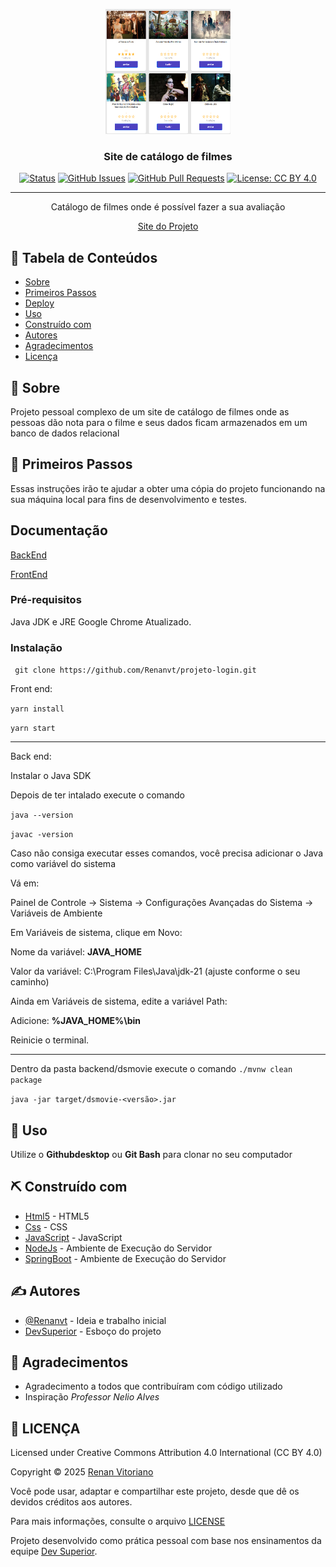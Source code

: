 <p align="center">
  <a href="" rel="noopener">
 <img width=200px height=200px src="./img/capa-projeto.PNG" alt="Project logo"></a>
</p>

<h3 align="center">Site de catálogo de filmes </h3>

<div align="center">

[![Status](https://img.shields.io/badge/status-active-success.svg)]()
[![GitHub Issues](https://img.shields.io/github/issues/kylelobo/The-Documentation-Compendium.svg)](https://github.com/kylelobo/The-Documentation-Compendium/issues)
[![GitHub Pull Requests](https://img.shields.io/github/issues-pr/kylelobo/The-Documentation-Compendium.svg)](https://github.com/Renanvt/dsmovie/pulls)
[![License: CC BY 4.0](https://img.shields.io/badge/License-CC%20BY%204.0-lightgrey.svg)](/LICENSE)

</div>

---

<p align="center"> Catálogo de filmes onde é possível fazer a sua avaliação
    <br> 
</p>
<p align="center">
 <a href="renanvt-dsmovie.netlify.app/">Site do Projeto</a>
</p>

## 📝 Tabela de Conteúdos

- [Sobre](#about)
- [Primeiros Passos](#getting_started)
- [Deploy](#deployment)
- [Uso](#usage)
- [Construído com](#built_using)
- [Autores](#authors)
- [Agradecimentos](#acknowledgement)
- [Licença](#license)

## 🧐 Sobre <a name = "about"></a>

Projeto pessoal complexo de um site de catálogo de filmes onde as pessoas dão nota para o filme e seus dados ficam armazenados em um banco de dados relacional

## 🏁 Primeiros Passos <a name = "getting_started"></a>

Essas instruções irão te ajudar a obter uma cópia do projeto funcionando na sua máquina local para fins de desenvolvimento e testes. 

## Documentação

[BackEnd](BackEnd.md)

[FrontEnd](FrontEnd.md)

### Pré-requisitos

Java JDK e JRE
Google Chrome Atualizado.

### Instalação

``
git clone https://github.com/Renanvt/projeto-login.git``

Front end:

``yarn install``

``yarn start``

---

Back end:

Instalar o Java SDK

Depois de ter intalado execute o comando

``java --version``

``javac -version``

Caso não consiga executar esses comandos, você precisa adicionar o Java como variável do sistema 

Vá em:

Painel de Controle → Sistema → Configurações Avançadas do Sistema → Variáveis de Ambiente

Em Variáveis de sistema, clique em Novo:

Nome da variável: **JAVA_HOME**

Valor da variável: C:\Program Files\Java\jdk-21 (ajuste conforme o seu caminho)

Ainda em Variáveis de sistema, edite a variável Path:

Adicione: **%JAVA_HOME%\bin**

Reinicie o terminal.

---

Dentro da pasta backend/dsmovie execute o comando
``./mvnw clean package``


``java -jar target/dsmovie-<versão>.jar``


## 🎈 Uso <a name="usage"></a>

Utilize o **Githubdesktop** ou **Git Bash** para clonar no seu computador


## ⛏️ Construído com <a name = "built_using"></a>

- [Html5](https://developer.mozilla.org/en-US/docs/Glossary/HTML5) - HTML5
- [Css](https://developer.mozilla.org/en-US/docs/Web/CSS/) - CSS
- [JavaScript](https://developer.mozilla.org/en-US/docs/Web/JavaScript) - JavaScript
- [NodeJs](https://nodejs.org/docs/latest/api/) - Ambiente de Execução do Servidor
- [SpringBoot](https://docs.spring.io/spring-boot/index.html) - Ambiente de Execução do Servidor


## ✍️ Autores <a name = "authors"></a>

- [@Renanvt](https://github.com/) - Ideia e trabalho inicial
- [DevSuperior](https://github.com/devsuperior) - Esboço do projeto


## 🎉 Agradecimentos <a name = "acknowledgement"></a>

- Agradecimento a todos que contribuíram com código utilizado
- Inspiração *Professor Nelio Alves*

## 📝 LICENÇA <a name = "license"></a>

Licensed under Creative Commons Attribution 4.0 International (CC BY 4.0)

Copyright © 2025 [Renan Vitoriano](https://github.com/Renanvt)

Você pode usar, adaptar e compartilhar este projeto, desde que dê os devidos créditos aos autores.

Para mais informações, consulte o arquivo [LICENSE](LICENSE)

Projeto desenvolvido como prática pessoal com base nos ensinamentos da equipe [Dev Superior](https://devsuperior.com.br/).
